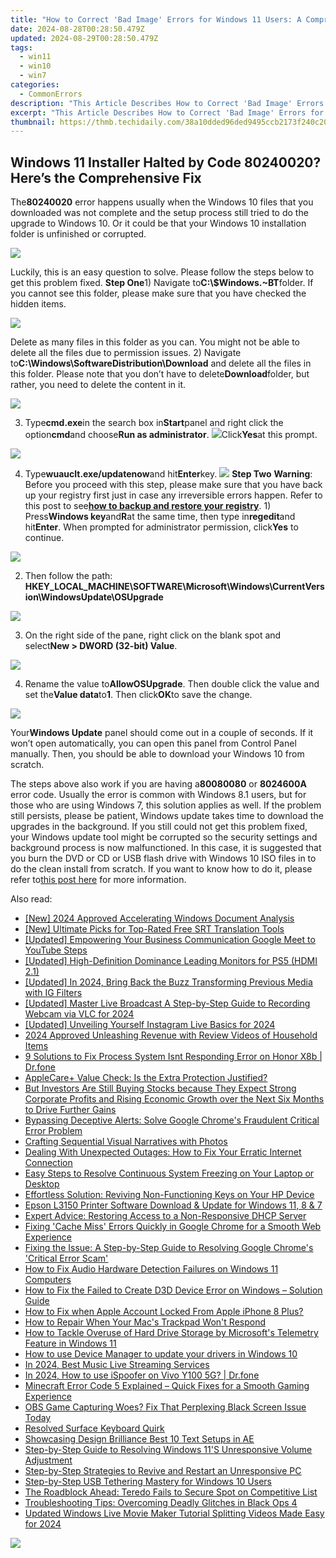 ```yaml
---
title: "How to Correct 'Bad Image' Errors for Windows 11 Users: A Comprehensive Fix"
date: 2024-08-28T00:28:50.479Z
updated: 2024-08-29T00:28:50.479Z
tags:
  - win11
  - win10
  - win7
categories:
  - CommonErrors
description: "This Article Describes How to Correct 'Bad Image' Errors for Windows 11 Users: A Comprehensive Fix"
excerpt: "This Article Describes How to Correct 'Bad Image' Errors for Windows 11 Users: A Comprehensive Fix"
thumbnail: https://thmb.techidaily.com/38a10dded96ded9495ccb2173f240c20a69acb6b4b947c6dc175d30ce0f723b9.jpg
---
```


## Windows 11 Installer Halted by Code 80240020? Here’s the Comprehensive Fix

The**80240020** error happens usually when the Windows 10 files that you downloaded was not complete and the setup process still tried to do the upgrade to Windows 10\. Or it could be that your Windows 10 installation folder is unfinished or corrupted.

![](https://images.drivereasy.com/wp-content/uploads/2016/08/error-code-80240020.jpg)

Luckily, this is an easy question to solve. Please follow the steps below to get this problem fixed. **Step One**1) Navigate to**C:\\$Windows.\~BT**folder. If you cannot see this folder, please make sure that you have checked the hidden items.

![](https://images.drivereasy.com/wp-content/uploads/2016/08/windows-bt-600x427.jpg)

Delete as many files in this folder as you can. You might not be able to delete all the files due to permission issues. 2) Navigate to**C:\\Windows\\SoftwareDistribution\\Download** and delete all the files in this folder. Please note that you don’t have to delete**Download**folder, but rather, you need to delete the content in it.

![](https://images.drivereasy.com/wp-content/uploads/2016/08/softwaredistributiondownload.jpg)

3) Type**cmd.exe**in the search box in**Start**panel and right click the option**cmd**and choose**Run as administrator**. ![](https://images.drivereasy.com/wp-content/uploads/2016/08/run-as-administrator.jpg)Click**Yes**at this prompt.

![](https://images.drivereasy.com/wp-content/uploads/2016/08/uac-command-processor.jpg)

4) Type**wuauclt.exe/updatenow**and hit**Enter**key. ![](https://images.drivereasy.com/wp-content/uploads/2016/08/img_57b5394edbd33.png) **Step Two** **Warning**: Before you proceed with this step, please make sure that you have back up your registry first just in case any irreversible errors happen. Refer to this post to see[**how to backup and restore your registry**](https://tools.techidaily.com/drivereasy/download/). 1) Press**Windows key**and**R**at the same time, then type in**regedit**and hit**Enter**. When prompted for administrator permission, click**Yes** to continue.

![](https://images.drivereasy.com/wp-content/uploads/2016/10/regedit.png)

2) Then follow the path:   **HKEY\_LOCAL\_MACHINE\\SOFTWARE\\Microsoft\\Windows\\CurrentVersion\\WindowsUpdate\\OSUpgrade**

![](https://images.drivereasy.com/wp-content/uploads/2016/10/hkey_local_machinesoftwaremicrosoftwindowscurrentversionwindowsupdateosupgrade-600x394.jpg)

3) On the right side of the pane, right click on the blank spot and select**New > DWORD (32-bit) Value**.

![](https://images.drivereasy.com/wp-content/uploads/2016/10/new-dword-32-bit-value-600x396.jpg)

4) Rename the value to**AllowOSUpgrade**. Then double click the value and set the**Value data**to**1**. Then click**OK**to save the change.

![](https://images.drivereasy.com/wp-content/uploads/2016/10/img_58140207aba43-600x394.jpg)

 Your**Windows Update** panel should come out in a couple of seconds. If it won’t open automatically, you can open this panel from Control Panel manually. Then, you should be able to download your Windows 10 from scratch.

The steps above also work if you are having a**80080080** or **8024600A**  error code. Usually the error is common with Windows 8.1 users, but for those who are using Windows 7, this solution applies as well. If the problem still persists, please be patient, Windows update takes time to download the upgrades in the background. If you still could not get this problem fixed, your Windows update tool might be corrupted so the security settings and background process is now malfunctioned. In this case, it is suggested that you burn the DVD or CD or USB flash drive with Windows 10 ISO files in to do the clean install from scratch. If you want to know how to do it, please refer to[this post here](https://tools.techidaily.com/drivereasy/download/) for more information.

<ins class="adsbygoogle"
     style="display:block"
     data-ad-format="autorelaxed"
     data-ad-client="ca-pub-7571918770474297"
     data-ad-slot="1223367746"></ins>



<ins class="adsbygoogle"
     style="display:block"
     data-ad-client="ca-pub-7571918770474297"
     data-ad-slot="8358498916"
     data-ad-format="auto"
     data-full-width-responsive="true"></ins>

<span class="atpl-alsoreadstyle">Also read:</span>
<div><ul>
<li><a href="https://fox-links.techidaily.com/new-2024-approved-accelerating-windows-document-analysis/"><u>[New] 2024 Approved  Accelerating Windows Document Analysis</u></a></li>
<li><a href="https://some-skills.techidaily.com/new-ultimate-picks-for-top-rated-free-srt-translation-tools/"><u>[New] Ultimate Picks for Top-Rated Free SRT Translation Tools</u></a></li>
<li><a href="https://youtube-webster.techidaily.com/ed-empowering-your-business-communication-google-meet-to-youtube-steps/"><u>[Updated] Empowering Your Business Communication  Google Meet to YouTube Steps</u></a></li>
<li><a href="https://desktop-recording.techidaily.com/updated-high-definition-dominance-leading-monitors-for-ps5-hdmi-21/"><u>[Updated] High-Definition Dominance  Leading Monitors for PS5 (HDMI 2.1)</u></a></li>
<li><a href="https://instagram-videos.techidaily.com/updated-in-2024-bring-back-the-buzz-transforming-previous-media-with-ig-filters/"><u>[Updated] In 2024, Bring Back the Buzz  Transforming Previous Media with IG Filters</u></a></li>
<li><a href="https://remote-screen-capture.techidaily.com/updated-master-live-broadcast-a-step-by-step-guide-to-recording-webcam-via-vlc-for-2024/"><u>[Updated] Master Live Broadcast  A Step-by-Step Guide to Recording Webcam via VLC for 2024</u></a></li>
<li><a href="https://instagram-video-files.techidaily.com/updated-unveiling-yourself-instagram-live-basics-for-2024/"><u>[Updated] Unveiling Yourself  Instagram Live Basics for 2024</u></a></li>
<li><a href="https://youtube-web.techidaily.com/approved-unleashing-revenue-with-review-videos-of-household-items/"><u>2024 Approved  Unleashing Revenue with Review Videos of Household Items</u></a></li>
<li><a href="https://howto.techidaily.com/9-solutions-to-fix-process-system-isnt-responding-error-on-honor-x8b-drfone-by-drfone-fix-android-problems-fix-android-problems/"><u>9 Solutions to Fix Process System Isnt Responding Error on Honor X8b | Dr.fone</u></a></li>
<li><a href="https://buynow-reviews.techidaily.com/applecareplus-value-check-is-the-extra-protection-justified/"><u>AppleCare+ Value Check: Is the Extra Protection Justified?</u></a></li>
<li><a href="https://win-howtos.techidaily.com/but-investors-are-still-buying-stocks-because-they-expect-strong-corporate-profits-and-rising-economic-growth-over-the-next-six-months-to-drive-further-gain149/"><u>But Investors Are Still Buying Stocks because They Expect Strong Corporate Profits and Rising Economic Growth over the Next Six Months to Drive Further Gains</u></a></li>
<li><a href="https://win-howtos.techidaily.com/bypassing-deceptive-alerts-solve-google-chromes-fraudulent-critical-error-problem/"><u>Bypassing Deceptive Alerts: Solve Google Chrome's Fraudulent Critical Error Problem</u></a></li>
<li><a href="https://extra-resources.techidaily.com/crafting-sequential-visual-narratives-with-photos/"><u>Crafting Sequential Visual Narratives with Photos</u></a></li>
<li><a href="https://win-howtos.techidaily.com/dealing-with-unexpected-outages-how-to-fix-your-erratic-internet-connection/"><u>Dealing With Unexpected Outages: How to Fix Your Erratic Internet Connection</u></a></li>
<li><a href="https://win-howtos.techidaily.com/easy-steps-to-resolve-continuous-system-freezing-on-your-laptop-or-desktop/"><u>Easy Steps to Resolve Continuous System Freezing on Your Laptop or Desktop</u></a></li>
<li><a href="https://win-howtos.techidaily.com/effortless-solution-reviving-non-functioning-keys-on-your-hp-device/"><u>Effortless Solution: Reviving Non-Functioning Keys on Your HP Device</u></a></li>
<li><a href="https://win-amazing.techidaily.com/epson-l3150-printer-software-download-and-update-for-windows-11-8-and-7/"><u>Epson L3150 Printer Software Download & Update for Windows 11, 8 & 7</u></a></li>
<li><a href="https://win-howtos.techidaily.com/expert-advice-restoring-access-to-a-non-responsive-dhcp-server/"><u>Expert Advice: Restoring Access to a Non-Responsive DHCP Server</u></a></li>
<li><a href="https://win-howtos.techidaily.com/fixing-cache-miss-errors-quickly-in-google-chrome-for-a-smooth-web-experience/"><u>Fixing 'Cache Miss' Errors Quickly in Google Chrome for a Smooth Web Experience</u></a></li>
<li><a href="https://win-howtos.techidaily.com/fixing-the-issue-a-step-by-step-guide-to-resolving-google-chromes-critical-error-scam/"><u>Fixing the Issue: A Step-by-Step Guide to Resolving Google Chrome's 'Critical Error Scam'</u></a></li>
<li><a href="https://win-howtos.techidaily.com/how-to-fix-audio-hardware-detection-failures-on-windows-11-computers/"><u>How to Fix Audio Hardware Detection Failures on Windows 11 Computers</u></a></li>
<li><a href="https://win-howtos.techidaily.com/how-to-fix-the-failed-to-create-d3d-device-error-on-windows-solution-guide/"><u>How to Fix the Failed to Create D3D Device Error on Windows – Solution Guide</u></a></li>
<li><a href="https://apple-account.techidaily.com/how-to-fix-when-apple-account-locked-from-apple-iphone-8-plus-by-drfone-ios/"><u>How to Fix when Apple Account Locked From Apple iPhone 8 Plus?</u></a></li>
<li><a href="https://win-howtos.techidaily.com/how-to-repair-when-your-macs-trackpad-wont-respond/"><u>How to Repair When Your Mac's Trackpad Won't Respond</u></a></li>
<li><a href="https://win-howtos.techidaily.com/how-to-tackle-overuse-of-hard-drive-storage-by-microsofts-telemetry-feature-in-windows-11/"><u>How to Tackle Overuse of Hard Drive Storage by Microsoft's Telemetry Feature in Windows 11</u></a></li>
<li><a href="https://review-topics.techidaily.com/how-to-use-device-manager-to-update-your-drivers-in-windows-10-by-drivereasy-guide/"><u>How to use Device Manager to update your drivers in Windows 10</u></a></li>
<li><a href="https://extra-resources.techidaily.com/in-2024-best-music-live-streaming-services/"><u>In 2024, Best Music Live Streaming Services</u></a></li>
<li><a href="https://change-location.techidaily.com/in-2024-how-to-use-ispoofer-on-vivo-y100-5g-drfone-by-drfone-virtual-android/"><u>In 2024, How to use iSpoofer on Vivo Y100 5G? | Dr.fone</u></a></li>
<li><a href="https://win-howtos.techidaily.com/minecraft-error-code-5-explained-quick-fixes-for-a-smooth-gaming-experience/"><u>Minecraft Error Code 5 Explained – Quick Fixes for a Smooth Gaming Experience</u></a></li>
<li><a href="https://win-howtos.techidaily.com/obs-game-capturing-woes-fix-that-perplexing-black-screen-issue-today/"><u>OBS Game Capturing Woes? Fix That Perplexing Black Screen Issue Today</u></a></li>
<li><a href="https://win-howtos.techidaily.com/resolved-surface-keyboard-quirk/"><u>Resolved Surface Keyboard Quirk</u></a></li>
<li><a href="https://fox-blue.techidaily.com/showcasing-design-brilliance-best-10-text-setups-in-ae/"><u>Showcasing Design Brilliance  Best 10 Text Setups in AE</u></a></li>
<li><a href="https://win-howtos.techidaily.com/step-by-step-guide-to-resolving-windows-11s-unresponsive-volume-adjustment/"><u>Step-by-Step Guide to Resolving Windows 11'S Unresponsive Volume Adjustment</u></a></li>
<li><a href="https://win-howtos.techidaily.com/step-by-step-strategies-to-revive-and-restart-an-unresponsive-pc/"><u>Step-by-Step Strategies to Revive and Restart an Unresponsive PC</u></a></li>
<li><a href="https://win-howtos.techidaily.com/step-by-step-usb-tethering-mastery-for-windows-10-users/"><u>Step-by-Step USB Tethering Mastery for Windows 10 Users</u></a></li>
<li><a href="https://win-howtos.techidaily.com/the-roadblock-ahead-teredo-fails-to-secure-spot-on-competitive-list/"><u>The Roadblock Ahead: Teredo Fails to Secure Spot on Competitive List</u></a></li>
<li><a href="https://win-howtos.techidaily.com/troubleshooting-tips-overcoming-deadly-glitches-in-black-ops-4/"><u>Troubleshooting Tips: Overcoming Deadly Glitches in Black Ops 4</u></a></li>
<li><a href="https://smart-video-creator.techidaily.com/updated-windows-live-movie-maker-tutorial-splitting-videos-made-easy-for-2024/"><u>Updated Windows Live Movie Maker Tutorial Splitting Videos Made Easy for 2024</u></a></li>
</ul></div>

<!-- affiliate ads begin -->
<a href="https://shop.systoolsgroup.com/affiliate.php?ACCOUNT=SYSTOOBY&AFFILIATE=108875&PATH=https%3A%2F%2Fwww.systoolsgroup.com%3FAFFILIATE%3D108875%26RESOURCE%3D%2BSysTools%2BOutlook%2BRecovery"><img src="https://www.systoolsgroup.com/box/outlook-recovery.png" border="0"></a>
<!-- affiliate ads end -->